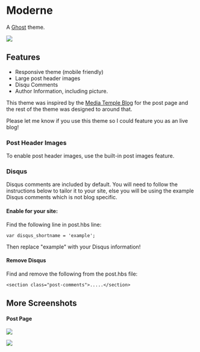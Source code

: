# Moderne


A [Ghost](http://github.com/tryghost/ghost/) theme.

![](https://raw.githubusercontent.com/itsnydell/moderne/master/screenshot.jpg)

## Features

* Responsive theme (mobile friendly)
* Large post header images
* Disqu Comments
* Author Information, including picture.

This theme was inspired by the [Media Temple Blog](mediatemple.net/blog/) for the post page and the rest of the theme was designed to around that. 

Please let me know if you use this theme so I could feature you as an live blog!

### Post Header Images

To enable post header images, use the built-in post images feature. 

### Disqus

Disqus comments are included by default. You will need to follow the instructions below to tailor it to your site, else you will be using the example Disqus comments which is not blog specific.

#### Enable for your site:

Find the following line in post.hbs line: 

```
var disqus_shortname = 'example';
```

Then replace "example" with your Disqus information!

#### Remove Disqus

Find and remove the following from the post.hbs file:

```
<section class="post-comments">.....</section>
```


## More Screenshots

#### Post Page

![](https://raw.githubusercontent.com/itsnydell/moderne/master/screenshot-post.jpg)

![](https://raw.githubusercontent.com/itsnydell/moderne/master/screenshot-post-lower.jpg)
